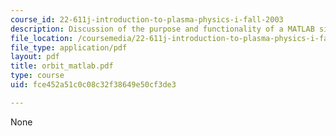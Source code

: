 ```yaml
---
course_id: 22-611j-introduction-to-plasma-physics-i-fall-2003
description: Discussion of the purpose and functionality of a MATLAB simulation.
file_location: /coursemedia/22-611j-introduction-to-plasma-physics-i-fall-2003/fce452a51c0c08c32f38649e50cf3de3_orbit_matlab.pdf
file_type: application/pdf
layout: pdf
title: orbit_matlab.pdf
type: course
uid: fce452a51c0c08c32f38649e50cf3de3

---
```

None